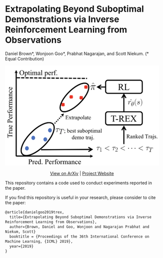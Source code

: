 # Extrapolating Beyond Suboptimal Demonstrations via Inverse Reinforcement Learning from Observations

Daniel Brown*, Wonjoon Goo*, Prabhat Nagarajan, and Scott Niekum. (* Equal Contribution)

<p align=center>
  <img src='assets/figure.png'>
</p>

<p align="center">
  <a href="https://arxiv.org/abs/1904.06387">View on ArXiv</a> |
  <a href="https://hiwonjoon.github.io/ICML2019-TREX">Project Website</a>
</p>


This repository contains a code used to conduct experiments reported in the paper.

If you find this repository is useful in your research, please consider to cite the paper:
```
@article{danielgoo2019trex,
  title={Extrapolating Beyond Suboptimal Demonstrations via Inverse Reinforcement Learning from Observations},
  author={Brown, Daniel and Goo, Wonjoon and Nagarajan Prabhat and Niekum, Scott}
  booktitle = {Proceedings of the 36th International Conference on Machine Learning, {ICML} 2019},
  year={2019}
}
```
